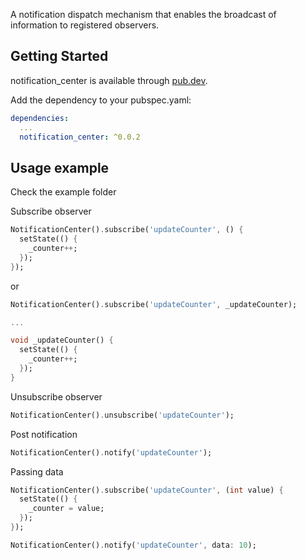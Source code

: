 A notification dispatch mechanism that enables the broadcast of information to registered observers.

## Getting Started

notification_center is available through [pub.dev](https://pub.dev/packages/notification_center).

Add the dependency to your pubspec.yaml:

```yaml
dependencies:
  ...
  notification_center: ^0.0.2
```

## Usage example

Check the example folder

Subscribe observer
```dart
NotificationCenter().subscribe('updateCounter', () {
  setState(() {
    _counter++;
  });
});
```
or
```dart
NotificationCenter().subscribe('updateCounter', _updateCounter);

...

void _updateCounter() {
  setState(() {
    _counter++;
  });
}
```
Unsubscribe observer
```dart
NotificationCenter().unsubscribe('updateCounter');
```
Post notification
```dart
NotificationCenter().notify('updateCounter');
```

Passing data

```dart
NotificationCenter().subscribe('updateCounter', (int value) {
  setState(() {
    _counter = value;
  });
});
```
```dart
NotificationCenter().notify('updateCounter', data: 10);
```